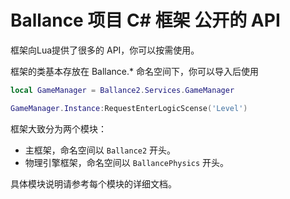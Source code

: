 # Ballance 项目 C# 框架 公开的 API

框架向Lua提供了很多的 API，你可以按需使用。

框架的类基本存放在 Ballance.* 命名空间下，你可以导入后使用

```lua
local GameManager = Ballance2.Services.GameManager

GameManager.Instance:RequestEnterLogicScense('Level')
```

框架大致分为两个模块：

* 主框架，命名空间以 `Ballance2` 开头。
* 物理引擎框架，命名空间以 `BallancePhysics` 开头。

具体模块说明请参考每个模块的详细文档。
